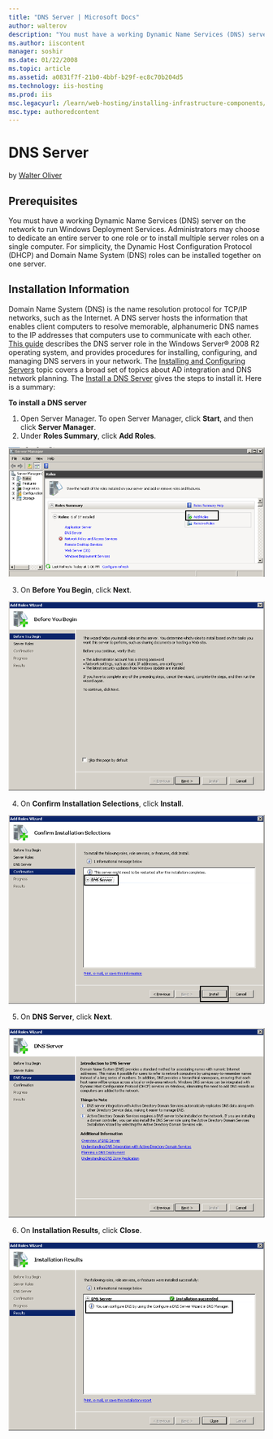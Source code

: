 ```yaml
---
title: "DNS Server | Microsoft Docs"
author: walterov
description: "You must have a working Dynamic Name Services (DNS) server on the network to run Windows Deployment Services. Administrators may choose to dedicate an entire..."
ms.author: iiscontent
manager: soshir
ms.date: 01/22/2008
ms.topic: article
ms.assetid: a0831f7f-21b0-4bbf-b29f-ec8c70b204d5
ms.technology: iis-hosting
ms.prod: iis
msc.legacyurl: /learn/web-hosting/installing-infrastructure-components/dns-server
msc.type: authoredcontent
---
```

DNS Server
====================
by [Walter Oliver](https://github.com/walterov)

## Prerequisites

You must have a working Dynamic Name Services (DNS) server on the network to run Windows Deployment Services. Administrators may choose to dedicate an entire server to one role or to install multiple server roles on a single computer. For simplicity, the Dynamic Host Configuration Protocol (DHCP) and Domain Name System (DNS) roles can be installed together on one server.

## Installation Information

Domain Name System (DNS) is the name resolution protocol for TCP/IP networks, such as the Internet. A DNS server hosts the information that enables client computers to resolve memorable, alphanumeric DNS names to the IP addresses that computers use to communicate with each other. [This guide](http://technet2.microsoft.com/windowsserver2008/en/library/8e3f7e44-91dd-44c4-81cf-158cea7089021033.mspx?mfr=true "DNS Server") describes the DNS server role in the Windows Server® 2008 R2 operating system, and provides procedures for installing, configuring, and managing DNS servers in your network. The [Installing and Configuring Servers](http://technet2.microsoft.com/windowsserver2008/en/library/f0e5d191-727c-44d9-976f-1b748f3f78761033.mspx) topic covers a broad set of topics about AD integration and DNS network planning. The [Install a DNS Server](http://technet2.microsoft.com/windowsserver2008/en/library/3cf4d1b1-7a6e-4438-bf4f-22d9468c17321033.mspx?mfr=true "Install DNS") gives the steps to install it. Here is a summary:

**To install a DNS server**

1. Open Server Manager. To open Server Manager, click **Start**, and then click **Server Manager**.
2. Under **Roles Summary**, click **Add Roles**.

[![](dns-server/_static/image2.png)](dns-server/_static/image1.png)

3. On **Before You Begin**, click **Next**.

[![](dns-server/_static/image4.png)](dns-server/_static/image3.png)

4. On **Confirm Installation Selections**, click **Install**.

[![](dns-server/_static/image6.png)](dns-server/_static/image5.png)

5. On **DNS Server**, click **Next**.

[![](dns-server/_static/image8.png)](dns-server/_static/image7.png)

6. On **Installation Results**, click **Close**.

[![](dns-server/_static/image10.png)](dns-server/_static/image9.png)
